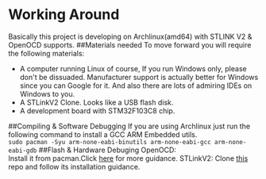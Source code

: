 # Working Around
Basically this project is developing on Archlinux(amd64) with STLINK V2 & OpenOCD supports.
##Materials needed
To move forward you will require the following materials:
- A computer running Linux of course, If you run Windows only, please don't be dissuaded. Manufacturer support is actually better for Windows since you can Google for it. And also there are lots of admiring IDEs on Windows to you.
- A STLinkV2 Clone. Looks like a USB flash disk.
- A development board with STM32F103C8 chip.

##Compiling & Software Debugging 
If you are using Archlinux just run the following command to install a GCC ARM Embedded utils.  
`sudo pacman -Syu arm-none-eabi-binutils arm-none-eabi-gcc arm-none-eabi-gdb`
##Flash & Hardware Debuging
OpenOCD:  
Install it from pacman.Click [here](https://github.com/ntfreak/openocd) for more guidance.  STLinkV2:  Clone [this](https://github.com/texane/stlink) repo and follow its installation guidance.  


